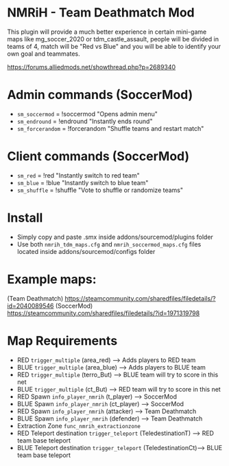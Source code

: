 # NMRiH - Team Deathmatch Mod
This plugin will provide a much better experience in certain mini-game maps like mg_soccer_2020 or tdm_castle_assault, people will be divided in teams of 4, match will be "Red vs Blue" and you will be able to identify your own goal and teammates.

https://forums.alliedmods.net/showthread.php?p=2689340

# Admin commands (SoccerMod)
- `sm_soccermod` = !soccermod
    "Opens admin menu"
- `sm_endround` = !endround
    "Instantly ends round"
- `sm_forcerandom` = !forcerandom
    "Shuffle teams and restart match"

# Client commands (SoccerMod)
- `sm_red` = !red
    "Instantly switch to red team"
- `sm_blue` = !blue
    "Instantly switch to blue team"
- `sm_shuffle` = !shuffle
    "Vote to shuffle or randomize teams"

# Install
- Simply copy and paste .smx inside addons/sourcemod/plugins folder
- Use both `nmrih_tdm_maps.cfg` and `nmrih_soccermod_maps.cfg` files located inside addons/sourcemod/configs folder

# Example maps:
(Team Deathmatch) https://steamcommunity.com/sharedfiles/filedetails/?id=2040089546
(SoccerMod) https://steamcommunity.com/sharedfiles/filedetails/?id=1971319798

# Map Requirements
- RED `trigger_multiple` (area_red) --> Adds players to RED team
- BLUE `trigger_multiple` (area_blue) --> Adds players to BLUE team
- RED `trigger_multiple` (terro_But) --> BLUE team will try to score in this net
- BLUE `trigger_multiple` (ct_But) --> RED team will try to score in this net
- RED Spawn `info_player_nmrih` (t_player) --> SoccerMod
- BLUE Spawn `info_player_nmrih` (ct_player) --> SoccerMod
- RED Spawn `info_player_nmrih` (attacker) --> Team Deathmatch
- BLUE Spawn `info_player_nmrih` (defender) --> Team Deathmatch
- Extraction Zone `func_nmrih_extractionzone`
- RED Teleport destination `trigger_teleport` (TeledestinationT) --> RED team base teleport
- BLUE Teleport destination `trigger_teleport` (TeledestinationCt)--> BLUE team base teleport
